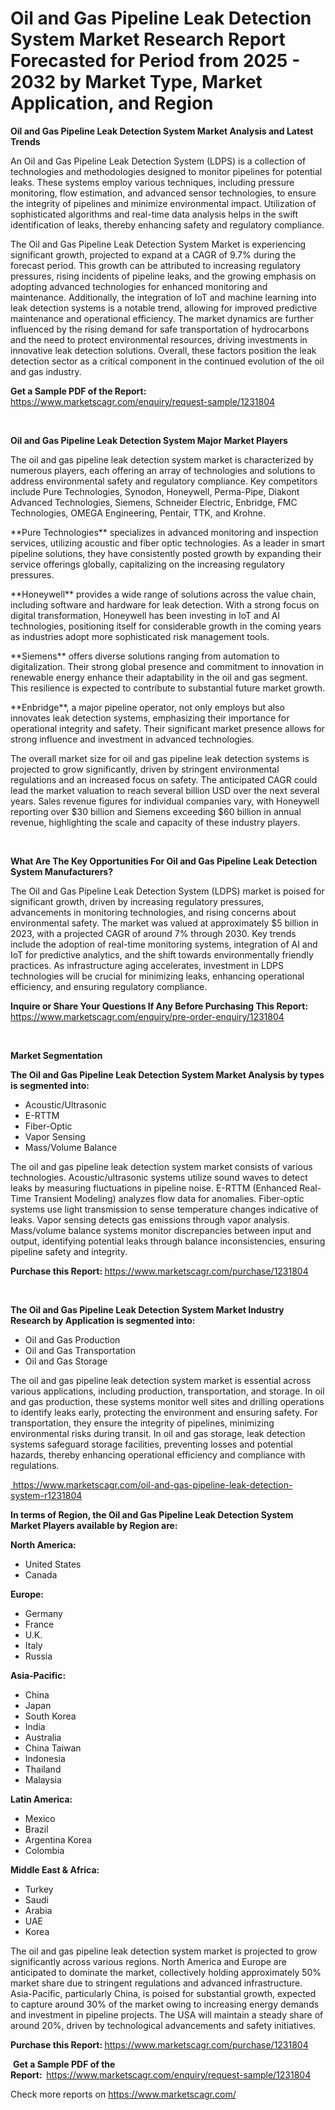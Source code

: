 <p><h1>Oil and Gas Pipeline Leak Detection System Market Research Report Forecasted for Period from 2025 -  2032 by Market Type, Market Application, and Region</h1></p><p><strong>Oil and Gas Pipeline Leak Detection System Market Analysis and Latest Trends</strong></p>
<p><p>An Oil and Gas Pipeline Leak Detection System (LDPS) is a collection of technologies and methodologies designed to monitor pipelines for potential leaks. These systems employ various techniques, including pressure monitoring, flow estimation, and advanced sensor technologies, to ensure the integrity of pipelines and minimize environmental impact. Utilization of sophisticated algorithms and real-time data analysis helps in the swift identification of leaks, thereby enhancing safety and regulatory compliance.</p><p>The Oil and Gas Pipeline Leak Detection System Market is experiencing significant growth, projected to expand at a CAGR of 9.7% during the forecast period. This growth can be attributed to increasing regulatory pressures, rising incidents of pipeline leaks, and the growing emphasis on adopting advanced technologies for enhanced monitoring and maintenance. Additionally, the integration of IoT and machine learning into leak detection systems is a notable trend, allowing for improved predictive maintenance and operational efficiency. The market dynamics are further influenced by the rising demand for safe transportation of hydrocarbons and the need to protect environmental resources, driving investments in innovative leak detection solutions. Overall, these factors position the leak detection sector as a critical component in the continued evolution of the oil and gas industry.</p></p>
<p><strong>Get a Sample PDF of the Report:&nbsp;</strong> <a href="https://www.marketscagr.com/enquiry/request-sample/1231804?utm_campaign=2736&utm_medium=2&utm_source=Github&utm_content=ia&utm_term=27022025&utm_id=oil-and-gas-pipeline-leak-detection-system">https://www.marketscagr.com/enquiry/request-sample/1231804</a></p>
<p>&nbsp;</p>
<p><strong>Oil and Gas Pipeline Leak Detection System Major Market Players</strong></p>
<p><p>The oil and gas pipeline leak detection system market is characterized by numerous players, each offering an array of technologies and solutions to address environmental safety and regulatory compliance. Key competitors include Pure Technologies, Synodon, Honeywell, Perma-Pipe, Diakont Advanced Technologies, Siemens, Schneider Electric, Enbridge, FMC Technologies, OMEGA Engineering, Pentair, TTK, and Krohne.</p><p>**Pure Technologies** specializes in advanced monitoring and inspection services, utilizing acoustic and fiber optic technologies. As a leader in smart pipeline solutions, they have consistently posted growth by expanding their service offerings globally, capitalizing on the increasing regulatory pressures.</p><p>**Honeywell** provides a wide range of solutions across the value chain, including software and hardware for leak detection. With a strong focus on digital transformation, Honeywell has been investing in IoT and AI technologies, positioning itself for considerable growth in the coming years as industries adopt more sophisticated risk management tools.</p><p>**Siemens** offers diverse solutions ranging from automation to digitalization. Their strong global presence and commitment to innovation in renewable energy enhance their adaptability in the oil and gas segment. This resilience is expected to contribute to substantial future market growth.</p><p>**Enbridge**, a major pipeline operator, not only employs but also innovates leak detection systems, emphasizing their importance for operational integrity and safety. Their significant market presence allows for strong influence and investment in advanced technologies.</p><p>The overall market size for oil and gas pipeline leak detection systems is projected to grow significantly, driven by stringent environmental regulations and an increased focus on safety. The anticipated CAGR could lead the market valuation to reach several billion USD over the next several years. Sales revenue figures for individual companies vary, with Honeywell reporting over $30 billion and Siemens exceeding $60 billion in annual revenue, highlighting the scale and capacity of these industry players.</p></p>
<p>&nbsp;</p>
<p><strong>What Are The Key Opportunities For Oil and Gas Pipeline Leak Detection System Manufacturers?</strong></p>
<p><p>The Oil and Gas Pipeline Leak Detection System (LDPS) market is poised for significant growth, driven by increasing regulatory pressures, advancements in monitoring technologies, and rising concerns about environmental safety. The market was valued at approximately $5 billion in 2023, with a projected CAGR of around 7% through 2030. Key trends include the adoption of real-time monitoring systems, integration of AI and IoT for predictive analytics, and the shift towards environmentally friendly practices. As infrastructure aging accelerates, investment in LDPS technologies will be crucial for minimizing leaks, enhancing operational efficiency, and ensuring regulatory compliance.</p></p>
<p><strong>Inquire or Share Your Questions If Any Before Purchasing This Report:</strong> <a href="https://www.marketscagr.com/enquiry/pre-order-enquiry/1231804?utm_campaign=2736&utm_medium=2&utm_source=Github&utm_content=ia&utm_term=27022025&utm_id=oil-and-gas-pipeline-leak-detection-system">https://www.marketscagr.com/enquiry/pre-order-enquiry/1231804</a></p>
<p>&nbsp;</p>
<p><strong>Market Segmentation</strong></p>
<p><strong>The Oil and Gas Pipeline Leak Detection System Market Analysis by types is segmented into:</strong></p>
<p><ul><li>Acoustic/Ultrasonic</li><li>E-RTTM</li><li>Fiber-Optic</li><li>Vapor Sensing</li><li>Mass/Volume Balance</li></ul></p>
<p><p>The oil and gas pipeline leak detection system market consists of various technologies. Acoustic/ultrasonic systems utilize sound waves to detect leaks by measuring fluctuations in pipeline noise. E-RTTM (Enhanced Real-Time Transient Modeling) analyzes flow data for anomalies. Fiber-optic systems use light transmission to sense temperature changes indicative of leaks. Vapor sensing detects gas emissions through vapor analysis. Mass/volume balance systems monitor discrepancies between input and output, identifying potential leaks through balance inconsistencies, ensuring pipeline safety and integrity.</p></p>
<p><strong>Purchase this Report:&nbsp;</strong><a href="https://www.marketscagr.com/purchase/1231804?utm_campaign=2736&utm_medium=2&utm_source=Github&utm_content=ia&utm_term=27022025&utm_id=oil-and-gas-pipeline-leak-detection-system">https://www.marketscagr.com/purchase/1231804</a></p>
<p>&nbsp;</p>
<p><strong>The Oil and Gas Pipeline Leak Detection System Market Industry Research by Application is segmented into:</strong></p>
<p><ul><li>Oil and Gas Production</li><li>Oil and Gas Transportation</li><li>Oil and Gas Storage</li></ul></p>
<p><p>The oil and gas pipeline leak detection system market is essential across various applications, including production, transportation, and storage. In oil and gas production, these systems monitor well sites and drilling operations to identify leaks early, protecting the environment and ensuring safety. For transportation, they ensure the integrity of pipelines, minimizing environmental risks during transit. In oil and gas storage, leak detection systems safeguard storage facilities, preventing losses and potential hazards, thereby enhancing operational efficiency and compliance with regulations.</p></p>
<p><a href="https://www.marketscagr.com/oil-and-gas-pipeline-leak-detection-system-r1231804?utm_campaign=2736&utm_medium=2&utm_source=Github&utm_content=ia&utm_term=27022025&utm_id=oil-and-gas-pipeline-leak-detection-system">&nbsp;https://www.marketscagr.com/oil-and-gas-pipeline-leak-detection-system-r1231804</a></p>
<p><strong>In terms of Region, the Oil and Gas Pipeline Leak Detection System Market Players available by Region are:</strong></p>
<p>
    <p> <strong> North America: </strong>
        <ul>
            <li>United States</li>
            <li>Canada</li>
        </ul>
        </p> 
    <p> <strong> Europe: </strong>
        <ul>
            <li>Germany</li>
            <li>France</li>
            <li>U.K.</li>
            <li>Italy</li>
            <li>Russia</li>
        </ul>
        </p> 
    <p> <strong> Asia-Pacific: </strong>
        <ul>
            <li>China</li>
            <li>Japan</li>
            <li>South Korea</li>
            <li>India</li>
            <li>Australia</li>
            <li>China Taiwan</li>
            <li>Indonesia</li>
            <li>Thailand</li>
            <li>Malaysia</li>
        </ul>
        </p> 
    <p> <strong> Latin America: </strong>
        <ul>
            <li>Mexico</li>
            <li>Brazil</li>
            <li>Argentina Korea</li>
            <li>Colombia</li>
        </ul>
        </p> 
    <p> <strong> Middle East & Africa: </strong>
        <ul>
            <li>Turkey</li>
            <li>Saudi</li>
            <li>Arabia</li>
            <li>UAE</li>
            <li>Korea</li>
        </ul>
    </p>
    </p>
<p><p>The oil and gas pipeline leak detection system market is projected to grow significantly across various regions. North America and Europe are anticipated to dominate the market, collectively holding approximately 50% market share due to stringent regulations and advanced infrastructure. Asia-Pacific, particularly China, is poised for substantial growth, expected to capture around 30% of the market owing to increasing energy demands and investment in pipeline projects. The USA will maintain a steady share of around 20%, driven by technological advancements and safety initiatives.</p></p>
<p><strong>Purchase this Report: </strong><a href="https://www.marketscagr.com/purchase/1231804?utm_campaign=2736&utm_medium=2&utm_source=Github&utm_content=ia&utm_term=27022025&utm_id=oil-and-gas-pipeline-leak-detection-system">https://www.marketscagr.com/purchase/1231804</a></p>
<p>&nbsp;<strong>Get a Sample PDF of the Report:&nbsp;&nbsp;</strong><a href="https://www.marketscagr.com/enquiry/request-sample/1231804?utm_campaign=2736&utm_medium=2&utm_source=Github&utm_content=ia&utm_term=27022025&utm_id=oil-and-gas-pipeline-leak-detection-system">https://www.marketscagr.com/enquiry/request-sample/1231804</a></p>
<p><strong></strong></p>
<p>Check more reports on <a href="https://www.marketscagr.com/?utm_campaign=2736&utm_medium=2&utm_source=Github&utm_content=ia&utm_term=27022025&utm_id=oil-and-gas-pipeline-leak-detection-system">https://www.marketscagr.com/</a></p>